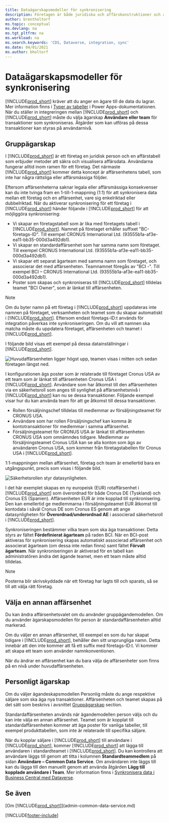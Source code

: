```yaml
---
title: Dataägarskapsmodeller för synkronisering
description: Företagen är både juridiska och affärskonstruktioner och används för att säkra och visualisera affärsdata.
author: brentholtorf
ms.topic: conceptual
ms.devlang: na
ms.tgt_pltfrm: na
ms.workload: na
ms.search.keywords: 'CDS, Dataverse, integration, sync'
ms.date: 04/01/2021
ms.author: bholtorf
---
```


# Dataägarskapsmodeller för synkronisering

[!INCLUDE[prod_short](includes/cds_long_md.md)] kräver att du anger en ägare till de data du lagrar. Mer information finns i [Typer av tabeller](/powerapps/maker/data-platform/types-of-entities) i Power Apps-dokumentationen. När du ställer in integreringen mellan [!INCLUDE[prod_short](includes/cds_long_md.md)] och [!INCLUDE[prod_short](includes/prod_short.md)] måste du välja ägarskap **Användare eller team** för transaktioner som synkroniseras. Åtgärder som kan utföras på dessa transaktioner kan styras på användarnivå. <!--We recommend the Team ownership model because it makes it easier to manage ownership for multiple people.NO LONGER TRUE IN DATAVERSE-->

## Gruppägarskap
I [!INCLUDE[prod_short](includes/prod_short.md)] är ett företag en juridisk person och en affärstabell som erbjuder metoder att säkra och visualisera affärsdata. Användarna fungerar alltid inom ramen för ett företag. Det närmaste [!INCLUDE[prod_short](includes/cds_long_md.md)] kommer detta koncept är affärsenhetens tabell, som inte har några rättsliga eller affärsmässiga följder.

Eftersom affärsenheterna saknar legala eller affärsmässiga konsekvenser kan du inte tvinga fram en 1-till-1-mappning (1:1) för att synkronisera data mellan ett företag och en affärsenhet, vare sig enkelriktad eller dubbelriktad. När du aktiverar synkronisering för ett företag i [!INCLUDE[prod_short](includes/prod_short.md)] händer följande i [!INCLUDE[prod_short](includes/cds_long_md.md)] för att möjliggöra synkronisering:

* Vi skapar en företagstabell som är lika med företagets tabell i [!INCLUDE[prod_short](includes/prod_short.md)]. Namnet på företaget erhåller suffixet "BC-företags-ID". Till exempel CRONUS International Ltd. (93555b1a-af3e-ea11-bb35-000d3a492db1).
* Vi skapar en standardaffärsenhet som har samma namn som företaget. Till exempel CRONUS International Ltd. (93555b1a-af3e-ea11-bb35-000d3a492db1).
* Vi skapar ett separat ägarteam med samma namn som företaget, och associerar det med affärsenheten. Teamnamnet föregås av "BCI -". Till exempel BCI – CRONUS International Ltd. (93555b1a-af3e-ea11-bb35-000d3a492db1).
* Poster som skapas och synkroniseras till [!INCLUDE[prod_short](includes/cds_long_md.md)] tilldelas teamet "BCI Owner", som är länkat till affärsenheten.

> [!NOTE]
> Om du byter namn på ett företag i [!INCLUDE[prod_short](includes/prod_short.md)] uppdateras inte namnen på företaget, verksamheten och teamet som du skapar automatiskt i [!INCLUDE[prod_short](includes/cds_long_md.md)]. Eftersom endast företags-ID:t används för integration påverkas inte synkroniseringen. Om du vill att namnen ska matcha måste du uppdatera företaget, affärsenheten och teamet i [!INCLUDE[prod_short](includes/cds_long_md.md)].

I följande bild visas ett exempel på dessa datainställningar i [!INCLUDE[prod_short](includes/cds_long_md.md)].

![Huvudaffärsenheten ligger högst upp, teamen visas i mitten och sedan företagen längst ned.](media/cds_bu_team_company.png)

I konfigurationen ägs poster som är relaterade till företaget Cronus USA av ett team som är länkat till affärsenheten Cronus USA i [!INCLUDE[prod_short](includes/cds_long_md.md)]. Användare som har åtkomst till den affärsenheten via en säkerhetsroll som anges till synlighet på affärsenhetsnivå i [!INCLUDE[prod_short](includes/cds_long_md.md)] kan nu se dessa transaktioner. Följande exempel visar hur du kan använda team för att ge åtkomst till dessa transaktioner.

* Rollen försäljningschef tilldelas till medlemmar av försäljningsteamet för CRONUS USA.
* Användare som har rollen Försäljningschef kan komma åt kontotransaktioner för medlemmar i samma affärsenhet.
* Försäljningsteamet för CRONUS USA är länkat till affärsenheten CRONUS USA som omnämndes tidigare. Medlemmar av försäljningsteamet Cronus USA kan se alla konton som ägs av användaren Cronus USA, som kommer från företagstabellen för Cronus USA i [!INCLUDE[prod_short](includes/prod_short.md)].

1:1-mappningen mellan affärsenhet, företag och team är emellertid bara en utgångspunkt, precis som visas i följande bild.

![Säkerhetsrollen styr datasynligheten.](media/cds_bu_team_company_2.png)

I det här exemplet skapas en ny europeisk (EUR) rotaffärsenhet i [!INCLUDE[prod_short](includes/cds_long_md.md)] som överordnad för både Cronus DE (Tyskland) och Cronus ES (Spanien). Affärsenheten EUR är inte kopplad till synkronisering. Den kan emellertid ge medlemmarna i försäljningsteamet EUR åtkomst till kontodata i såväl Cronus DE som Cronus ES genom att ange datasynligheten för **Överordnad/underordnad AE** i associerad säkerhetsroll i [!INCLUDE[prod_short](includes/cds_long_md.md)].

Synkroniseringen bestämmer vilka team som ska äga transaktioner. Detta styrs av fältet **Fördefinierat ägarteam** på raden BCI. När en BCI-post aktiveras för synkronisering skapas automatiskt associerad affärsenhet och associerat ägarteam (om dessa inte redan finns) samt fältet **Förvalt ägarteam**. När synkroniseringen är aktiverad för en tabell kan administratören ändra det ägande teamet, men ett team måste alltid tilldelas.

> [!NOTE]
> Posterna blir skrivskyddade när ett företag har lagts till och sparats, så se till att välja rätt företag.

## Välja en annan affärsenhet
Du kan ändra affärsenhetsvalet om du använder gruppägandemodellen. Om du använder ägarskapsmodellen för person är standardaffärsenheten alltid markerad. 

Om du väljer en annan affärsenhet, till exempel en som du har skapat tidigare i [!INCLUDE[prod_short](includes/cds_long_md.md)], behåller den sitt ursprungliga namn. Detta innebär att den inte kommer att få ett suffix med företags-ID:t. Vi kommer att skapa ett team som använder namnkonventionen.

När du ändrar en affärsenhet kan du bara välja de affärsenheter som finns på en nivå under huvudaffärsenheten.

## Personligt ägarskap
Om du väljer ägandeskapsmodellen Personlig måste du ange respektive säljare som ska äga nya transaktioner. Affärsenheten och teamet skapas på det sätt som beskrivs i avsnittet [Gruppägarskap](admin-cds-company-concept.md#team-ownership) section.

Standardaffärsenheten används när ägandemodellen person väljs och du kan inte välja en annan affärsenhet. Teamet som är kopplat till standardaffärsenheten kommer att äga poster för vanliga tabeller, till exempel produkttabellen, som inte är relaterade till specifika säljare.

När du kopplar säljare i [!INCLUDE[prod_short](includes/prod_short.md)] till användare i [!INCLUDE[prod_short](includes/cds_long_md.md)], kommer [!INCLUDE[prod_short](includes/prod_short.md)] att lägga till användaren i standardteamet i [!INCLUDE[prod_short](includes/cds_long_md.md)]. Du kan kontrollera att användare läggs till genom att titta i kolumnen **Standardteammedlem** på sidan **Användare – Common Data Service**. Om användaren inte läggs till kan du lägga till den manuellt genom att använda åtgärden **Lägg till kopplade användare i Team**. Mer information finns i [Synkronisera data i Business Central med Dataverse](admin-synchronizing-business-central-and-sales.md).

## Se även
[Om [!INCLUDE[prod_short](includes/cds_long_md.md)]](admin-common-data-service.md)

[!INCLUDE[footer-include](includes/footer-banner.md)]
